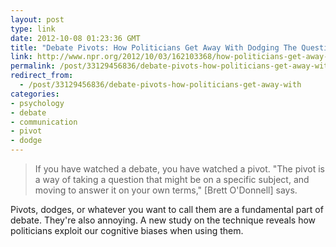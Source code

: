 ```yaml
---
layout: post
type: link
date: 2012-10-08 01:23:36 GMT
title: "Debate Pivots: How Politicians Get Away With Dodging The Question"
link: http://www.npr.org/2012/10/03/162103368/how-politicians-get-away-with-dodging-the-question
permalink: /post/33129456836/debate-pivots-how-politicians-get-away-with
redirect_from: 
  - /post/33129456836/debate-pivots-how-politicians-get-away-with
categories:
- psychology
- debate
- communication
- pivot
- dodge
---
```

<blockquote>If you have watched a debate, you have watched a pivot. "The pivot is a way of taking a question that might be on a specific subject, and moving to answer it on your own terms," [Brett O'Donnell] says.</blockquote>
<p>Pivots, dodges, or whatever you want to call them are a fundamental part of debate. They're also annoying. A new study on the technique reveals how politicians exploit our cognitive biases when using them.</p>